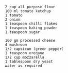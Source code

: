     2 cup all purpose flour
    100 ml tomato ketchup
    1 tomato
    2 onion
    1 teaspoon chilli flakes
    1 teaspoon baking powder
    1 teaspoon sugar

    100 gm processed cheese
    4 mushroom
    1/2 capsicum (green pepper)
    1 teaspoon oregano
    1/2 cup mozzarella
    1 tablespoon dry yeast
    water as required
